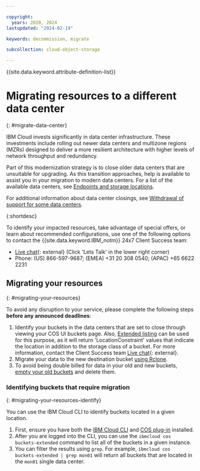 ```yaml
---

copyright:
  years: 2020, 2024
lastupdated: "2024-02-19"

keywords: decommission, migrate

subcollection: cloud-object-storage

---
```


{{site.data.keyword.attribute-definition-list}}

# Migrating resources to a different data center
{: #migrate-data-center}

IBM Cloud invests significantly in data center infrastructure. These investments include rolling out newer data centers and multizone regions (MZRs) designed to deliver a more resilient architecture with higher levels of network throughput and redundancy.

Part of this modernization strategy is to close older data centers that are unsuitable for upgrading. As this transition approaches, help is available to assist you in your migration to modern data centers. For a list of the available data centers, see [Endpoints and storage locations](/docs/cloud-object-storage?topic=cloud-object-storage-endpoints).

For additional information about data center closings, see [Withdrawal of support for some data centers](/docs/get-support?topic=get-support-dc-closure).

{:shortdesc}

To identify your impacted resources, take advantage of special offers, or learn about recommended configurations, use one of the following options to contact the {{site.data.keyword.IBM_notm}} 24x7 Client Success team:
   * [Live chat](https://www.ibm.com/cloud/data-centers/?focusArea=WCP%20-%20Pooled%20CSM&contactmodule){: external} (Click 'Lets Talk' in the lower right corner)
   * Phone: (US) 866-597-9687; (EMEA) +31 20 308 0540; (APAC) +65 6622 2231


## Migrating your resources
{: #migrating-your-resources}

To avoid any disruption to your service, please complete the following steps **before any announced deadlines**:

1. Identify your buckets in the data centers that are set to close through viewing your COS UI buckets page. Also, [Extended listing](/docs/cloud-object-storage?topic=cloud-object-storage-compatibility-api-bucket-operations#compatibility-api-list-buckets-extended) can be used for this purpose, as it will return 'LocationConstraint' values that indicate the location in addition to the storage class of a bucket. For more information, contact the Client Success team [Live chat](https://www.ibm.com/cloud/data-centers/?focusArea=WCP%20-%20Pooled%20CSM&contactmodule){: external}.
2. Migrate your data to the new destination bucket [using Rclone](/docs/cloud-object-storage?topic=cloud-object-storage-region-copy).
3. To avoid being double billed for data in your old and new buckets, [empty your old buckets](/docs/cloud-object-storage?topic=cloud-object-storage-deleting-multiple-objects-patterns) and delete them.

### Identifying buckets that require migration
{: #migrating-your-resources-identify}

You can use the IBM Cloud CLI to identify buckets located in a given location.

1. First, ensure you have both the [IBM Cloud CLI](/docs/cli) and [COS plug-in](/docs/cli?topic=cli-plug-ins) installed.
2. After you are logged into the CLI, you can use the `ibmcloud cos buckets-extended` command to list all of the buckets in a given instance.
3. You can filter the results using `grep`. For example, `ibmcloud cos buckets-extended | grep mon01` will return all buckets that are located in the `mon01` single data center.





